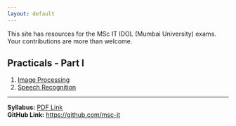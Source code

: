 ```yaml
---
layout: default
---
```


This site has resources for the MSc IT IDOL (Mumbai University) exams.   
Your contributions are more than welcome.

## Practicals - Part I

1. [Image Processing](https://github.com/msc-it/ip-pracs)
1. [Speech Recognition](https://github.com/msc-it/sr-pracs)

<hr />

**Syllabus:** [PDF Link](http://archive.mu.ac.in/myweb_test/MSC-IT-Syllabus.pdf)   
**GitHub Link:** <https://github.com/msc-it>   
